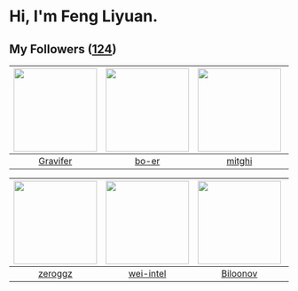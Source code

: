 # Hi, I'm Feng Liyuan.

## My Followers ([124](https://github.com/SunRunAway?tab=followers))

| <img src="https://avatars.githubusercontent.com/u/44160838?v=4" width="150" height="150" /> | <img src="https://avatars.githubusercontent.com/u/49479987?v=4" width="150" height="150" /> | <img src="https://avatars.githubusercontent.com/u/55898975?v=4" width="150" height="150" /> | <img src="https://avatars.githubusercontent.com/u/74522790?v=4" width="150" height="150" /> |
| :-----------------------------------------------------------------------------------------: | :-----------------------------------------------------------------------------------------: | :-----------------------------------------------------------------------------------------: | :-----------------------------------------------------------------------------------------: |
|                           [Gravifer](https://github.com/Gravifer)                           |                              [bo-er](https://github.com/bo-er)                              |                             [mitghi](https://github.com/mitghi)                             |                         [deepsea514](https://github.com/deepsea514)                         |

| <img src="https://avatars.githubusercontent.com/u/55519398?v=4" width="150" height="150" /> | <img src="https://avatars.githubusercontent.com/u/171114883?v=4" width="150" height="150" /> | <img src="https://avatars.githubusercontent.com/u/75587879?v=4" width="150" height="150" /> | <img src="https://avatars.githubusercontent.com/u/78157563?v=4" width="150" height="150" /> |
| :-----------------------------------------------------------------------------------------: | :------------------------------------------------------------------------------------------: | :-----------------------------------------------------------------------------------------: | :-----------------------------------------------------------------------------------------: |
|                            [zeroggz](https://github.com/zeroggz)                            |                           [wei-intel](https://github.com/wei-intel)                          |                           [Biloonov](https://github.com/Biloonov)                           |                  [Charles-Chrismann](https://github.com/Charles-Chrismann)                  |